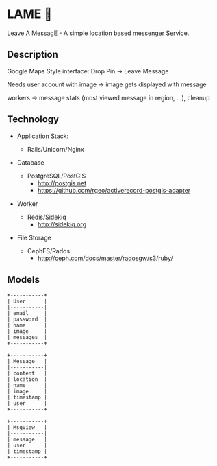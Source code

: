 LAME :snail:
====

Leave A MessagE - A simple location based messenger Service.

Description
------
Google Maps Style interface: Drop Pin -> Leave Message 

Needs user account with image -> image gets displayed with message

workers -> message stats (most viewed message in region, ...), cleanup

Technology
------
- Application Stack:
    - Rails/Unicorn/Nginx
- Database
    - PostgreSQL/PostGIS
        - http://postgis.net
        - https://github.com/rgeo/activerecord-postgis-adapter

- Worker
    - Redis/Sidekiq
        - http://sidekiq.org

- File Storage
    - CephFS/Rados
        - http://ceph.com/docs/master/radosgw/s3/ruby/

Models
------
```
+-----------+
| User      |
|-----------|
| email     |
| password  |
| name      |
| image     |
| messages  |
+-----------+

+-----------+
| Message   |
|-----------|
| content   |
| location  |
| name      |
| image     |
| timestamp |
| user      |
+-----------+

+-----------+
| MsgView   |
|-----------|
| message   |
| user      |
| timestamp |
+-----------+
```
